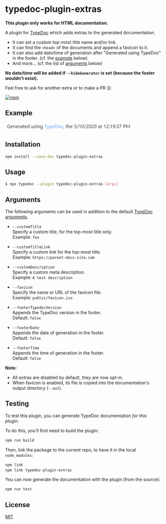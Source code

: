 # typedoc-plugin-extras

**This plugin only works for HTML documentation.**

A plugin for [TypeDoc](https://github.com/TypeStrong/typedoc) which adds extras to the generated documentation.

- It can set a custom top-most title name and/or link.
- It can find the `<head>` of the documents and append a favicon to it.
- It can also add date/time of generation after "Generated using TypeDoc" in the footer. (cf. the [example](https://github.com/Drarig29/typedoc-plugin-extras#example) below)
- And more... (cf. the list of [arguments](https://github.com/Drarig29/typedoc-plugin-extras#arguments) below)

**No date/time will be added if `--hideGenerator` is set (because the footer wouldn't exist).**

Feel free to ask for another extra or to make a PR 😉

[![npm](https://img.shields.io/npm/v/typedoc-plugin-extras.svg)](https://www.npmjs.com/package/typedoc-plugin-extras)

## Example

![Example](public/example.png)

## Installation

```bash
npm install --save-dev typedoc-plugin-extras
```

## Usage

```bash
$ npx typedoc --plugin typedoc-plugin-extras [args]
```

## Arguments

The following arguments can be used in addition to the default [TypeDoc arguments](https://github.com/TypeStrong/typedoc#arguments).

- `--customTitle`<br>
  Specify a custom title, for the top-most title only.<br>
  Example: `foo`

- `--customTitleLink`<br>
  Specify a custom link for the top-most title.<br>
  Example: `https://parent-docs-site.com`

- `--customDescription`<br>
  Specify a custom meta description.<br>
  Example: `A test description`

- `--favicon`<br>
  Specify the name or URL of the favicon file.<br>
  Example: `public/favicon.ico`

- `--footerTypedocVersion`<br>
  Appends the TypeDoc version in the footer.<br>
  Default: `false`

- `--footerDate`<br>
  Appends the date of generation in the footer.<br>
  Default: `false`

- `--footerTime`<br>
  Appends the time of generation in the footer.<br>
  Default: `false`

**Note:**

- All extras are disabled by default, they are now opt-in.
- When favicon is enabled, its file is copied into the documentation's output directory (`--out`).

## Testing

To test this plugin, you can generate TypeDoc documentation _for this plugin_.

To do this, you'll first need to build the plugin:

```bash
npm run build
```

Then, link the package to the current repo, to have it in the local `node_modules`:

```bash
npm link
npm link typedoc-plugin-extras 
```

You can now generate the documentation with the plugin (from the source):

```bash
npm run test
```

## License

[MIT](https://github.com/Drarig29/typedoc-plugin-extras/blob/master/LICENSE)
